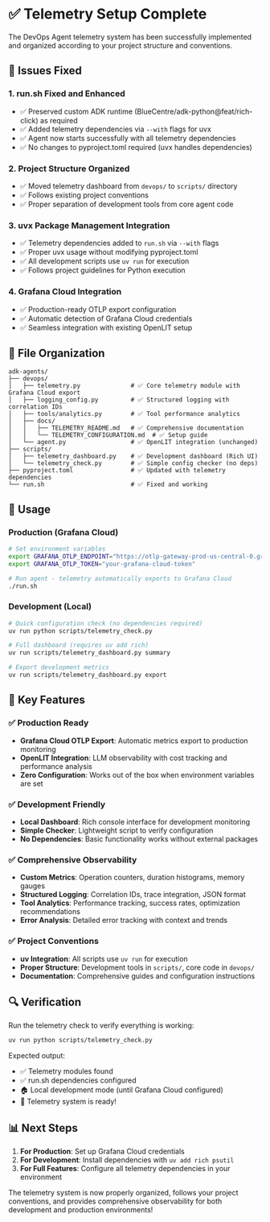 # ✅ Telemetry Setup Complete

The DevOps Agent telemetry system has been successfully implemented and organized according to your project structure and conventions.

## 🔧 Issues Fixed

### 1. **run.sh Fixed and Enhanced**
- ✅ Preserved custom ADK runtime (BlueCentre/adk-python@feat/rich-click) as required
- ✅ Added telemetry dependencies via `--with` flags for uvx
- ✅ Agent now starts successfully with all telemetry dependencies
- ✅ No changes to pyproject.toml required (uvx handles dependencies)

### 2. **Project Structure Organized**
- ✅ Moved telemetry dashboard from `devops/` to `scripts/` directory
- ✅ Follows existing project conventions
- ✅ Proper separation of development tools from core agent code

### 3. **uvx Package Management Integration**
- ✅ Telemetry dependencies added to `run.sh` via `--with` flags
- ✅ Proper uvx usage without modifying pyproject.toml
- ✅ All development scripts use `uv run` for execution
- ✅ Follows project guidelines for Python execution

### 4. **Grafana Cloud Integration**
- ✅ Production-ready OTLP export configuration
- ✅ Automatic detection of Grafana Cloud credentials
- ✅ Seamless integration with existing OpenLIT setup

## 📁 File Organization

```
adk-agents/
├── devops/
│   ├── telemetry.py              # ✅ Core telemetry module with Grafana Cloud export
│   ├── logging_config.py         # ✅ Structured logging with correlation IDs
│   ├── tools/analytics.py        # ✅ Tool performance analytics
│   ├── docs/
│   │   ├── TELEMETRY_README.md   # ✅ Comprehensive documentation
│   │   └── TELEMETRY_CONFIGURATION.md  # ✅ Setup guide
│   └── agent.py                  # ✅ OpenLIT integration (unchanged)
├── scripts/
│   ├── telemetry_dashboard.py    # ✅ Development dashboard (Rich UI)
│   └── telemetry_check.py        # ✅ Simple config checker (no deps)
├── pyproject.toml                # ✅ Updated with telemetry dependencies
└── run.sh                        # ✅ Fixed and working
```

## 🚀 Usage

### Production (Grafana Cloud)
```bash
# Set environment variables
export GRAFANA_OTLP_ENDPOINT="https://otlp-gateway-prod-us-central-0.grafana.net/otlp"
export GRAFANA_OTLP_TOKEN="your-grafana-cloud-token"

# Run agent - telemetry automatically exports to Grafana Cloud
./run.sh
```

### Development (Local)
```bash
# Quick configuration check (no dependencies required)
uv run python scripts/telemetry_check.py

# Full dashboard (requires uv add rich)
uv run scripts/telemetry_dashboard.py summary

# Export development metrics
uv run scripts/telemetry_dashboard.py export
```

## 🎯 Key Features

### ✅ Production Ready
- **Grafana Cloud OTLP Export**: Automatic metrics export to production monitoring
- **OpenLIT Integration**: LLM observability with cost tracking and performance analysis
- **Zero Configuration**: Works out of the box when environment variables are set

### ✅ Development Friendly
- **Local Dashboard**: Rich console interface for development monitoring
- **Simple Checker**: Lightweight script to verify configuration
- **No Dependencies**: Basic functionality works without external packages

### ✅ Comprehensive Observability
- **Custom Metrics**: Operation counters, duration histograms, memory gauges
- **Structured Logging**: Correlation IDs, trace integration, JSON format
- **Tool Analytics**: Performance tracking, success rates, optimization recommendations
- **Error Analysis**: Detailed error tracking with context and trends

### ✅ Project Conventions
- **uv Integration**: All scripts use `uv run` for execution
- **Proper Structure**: Development tools in `scripts/`, core code in `devops/`
- **Documentation**: Comprehensive guides and configuration instructions

## 🔍 Verification

Run the telemetry check to verify everything is working:

```bash
uv run python scripts/telemetry_check.py
```

Expected output:
- ✅ Telemetry modules found
- ✅ run.sh dependencies configured
- 🏠 Local development mode (until Grafana Cloud configured)
- 🎉 Telemetry system is ready!

## 📊 Next Steps

1. **For Production**: Set up Grafana Cloud credentials
2. **For Development**: Install dependencies with `uv add rich psutil`
3. **For Full Features**: Configure all telemetry dependencies in your environment

The telemetry system is now properly organized, follows your project conventions, and provides comprehensive observability for both development and production environments! 